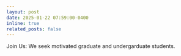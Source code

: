 ```yaml
---
layout: post
date: 2025-01-22 07:59:00-0400
inline: true
related_posts: false
---
```


Join Us: We seek motivated graduate and undergarduate students.
